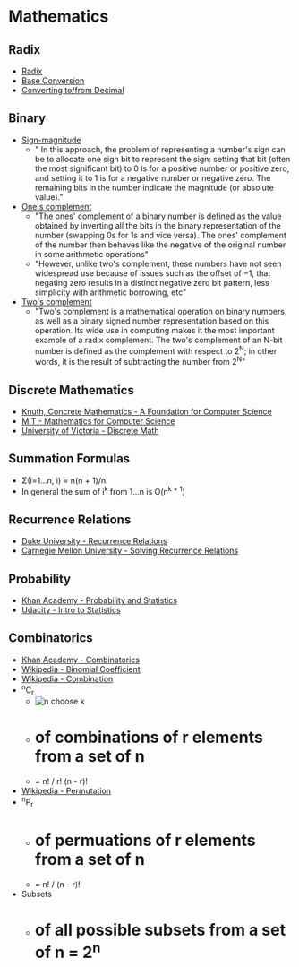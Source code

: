 # Mathematics

## Radix
* [Radix](https://en.wikipedia.org/wiki/Radix)
* [Base Conversion](https://en.wikipedia.org/wiki/Positional_notation#Base_conversion)
* [Converting to/from Decimal](http://www.cs.trincoll.edu/~ram/cpsc110/inclass/conversions.html)

## Binary
* [Sign-magnitude](https://en.wikipedia.org/wiki/Signed_number_representations)
  * " In this approach, the problem of representing a number's sign can be to allocate one sign bit to represent the sign: setting that bit (often the most significant bit) to 0 is for a positive number or positive zero, and setting it to 1 is for a negative number or negative zero. The remaining bits in the number indicate the magnitude (or absolute value)."
* [One's complement](https://en.wikipedia.org/wiki/Ones%27_complement)
  * "The ones' complement of a binary number is defined as the value obtained by inverting all the bits in the binary representation of the number (swapping 0s for 1s and vice versa). The ones' complement of the number then behaves like the negative of the original number in some arithmetic operations"
  * "However, unlike two's complement, these numbers have not seen widespread use because of issues such as the offset of −1, that negating zero results in a distinct negative zero bit pattern, less simplicity with arithmetic borrowing, etc"
* [Two's complement](https://en.wikipedia.org/wiki/Two%27s_complement)
  * "Two's complement is a mathematical operation on binary numbers, as well as a binary signed number representation based on this operation. Its wide use in computing makes it the most important example of a radix complement. The two's complement of an N-bit number is defined as the complement with respect to 2<sup>N</sup>; in other words, it is the result of subtracting the number from 2<sup>N</sup>"

## Discrete Mathematics
* [Knuth, Concrete Mathematics - A Foundation for Computer Science](http://www.amazon.com/Concrete-Mathematics-Foundation-Computer-Science/dp/0201558025)
* [MIT - Mathematics for Computer Science](http://ocw.mit.edu/courses/electrical-engineering-and-computer-science/6-042j-mathematics-for-computer-science-fall-2010/)
* [University of Victoria - Discrete Math](http://www.math.uvic.ca/faculty/gmacgill/guide/index.html)

## Summation Formulas
* Σ(i=1...n, i) = n(n + 1)/n
* In general the sum of i<sup>k</sup> from 1...n is O(n<sup>k + 1</sup>)

## Recurrence Relations
* [Duke University - Recurrence Relations](https://users.cs.duke.edu/~reif/courses/alglectures/skiena.lectures/lecture3.pdf)
* [Carnegie Mellon University - Solving Recurrence Relations](http://www.cs.cmu.edu/~rweba/algf09/solverecurrencesSF.pdf)

## Probability
* [Khan Academy - Probability and Statistics](https://www.khanacademy.org/math/probability?t=table-of-contents)
* [Udacity - Intro to Statistics](https://www.udacity.com/course/intro-to-statistics--st101)

## Combinatorics
* [Khan Academy - Combinatorics](https://www.khanacademy.org/math/probability/probability-and-combinatorics-topic)
* [Wikipedia - Binomial Coefficient](https://en.wikipedia.org/wiki/Binomial_coefficient)
* [Wikipedia - Combination](https://en.wikipedia.org/wiki/Combination)
* <sup>n</sup>C<sub>r</sub>
  * ![n choose k](https://upload.wikimedia.org/math/3/8/2/382c5908d125a08662b2fedc22f4d02c.png)
  * # of combinations of r elements from a set of n
  * = n! / r! (n - r)!
* [Wikipedia - Permutation](https://en.wikipedia.org/wiki/Permutation)
* <sup>n</sup>P<sub>r</sub>
  * # of permuations of r elements from a set of n
  * = n! / (n - r)!
* Subsets
  * # of all possible subsets from a set of n = 2<sup>n</sup>
